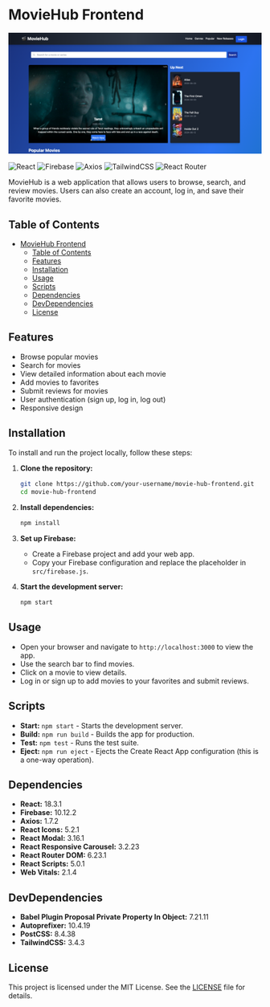 # MovieHub Frontend

![Movie Hub Logo](https://github.com/Ousman37/movie-hub-frontend/blob/main/moviehub.jpg)

![React](https://img.shields.io/badge/React-18.3.1-blue)
![Firebase](https://img.shields.io/badge/Firebase-10.12.2-orange)
![Axios](https://img.shields.io/badge/Axios-1.7.2-blue)
![TailwindCSS](https://img.shields.io/badge/TailwindCSS-3.4.3-green)
![React Router](https://img.shields.io/badge/React%20Router-6.23.1-red)

MovieHub is a web application that allows users to browse, search, and review movies. Users can also create an account, log in, and save their favorite movies.

## Table of Contents

- [MovieHub Frontend](#moviehub-frontend)
  - [Table of Contents](#table-of-contents)
  - [Features](#features)
  - [Installation](#installation)
  - [Usage](#usage)
  - [Scripts](#scripts)
  - [Dependencies](#dependencies)
  - [DevDependencies](#devdependencies)
  - [License](#license)

## Features

- Browse popular movies
- Search for movies
- View detailed information about each movie
- Add movies to favorites
- Submit reviews for movies
- User authentication (sign up, log in, log out)
- Responsive design

## Installation

To install and run the project locally, follow these steps:

1. **Clone the repository:**

    ```sh
    git clone https://github.com/your-username/movie-hub-frontend.git
    cd movie-hub-frontend
    ```

2. **Install dependencies:**

    ```sh
    npm install
    ```

3. **Set up Firebase:**

    - Create a Firebase project and add your web app.
    - Copy your Firebase configuration and replace the placeholder in `src/firebase.js`.

4. **Start the development server:**

    ```sh
    npm start
    ```

## Usage

- Open your browser and navigate to `http://localhost:3000` to view the app.
- Use the search bar to find movies.
- Click on a movie to view details.
- Log in or sign up to add movies to your favorites and submit reviews.

## Scripts

- **Start:** `npm start` - Starts the development server.
- **Build:** `npm run build` - Builds the app for production.
- **Test:** `npm test` - Runs the test suite.
- **Eject:** `npm run eject` - Ejects the Create React App configuration (this is a one-way operation).

## Dependencies

- **React:** 18.3.1
- **Firebase:** 10.12.2
- **Axios:** 1.7.2
- **React Icons:** 5.2.1
- **React Modal:** 3.16.1
- **React Responsive Carousel:** 3.2.23
- **React Router DOM:** 6.23.1
- **React Scripts:** 5.0.1
- **Web Vitals:** 2.1.4

## DevDependencies

- **Babel Plugin Proposal Private Property In Object:** 7.21.11
- **Autoprefixer:** 10.4.19
- **PostCSS:** 8.4.38
- **TailwindCSS:** 3.4.3

## License

This project is licensed under the MIT License. See the [LICENSE](LICENSE) file for details.
